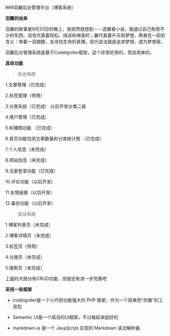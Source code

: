###羽翼后台管理平台（博客系统）

**羽翼的由来**

羽翼的故事是9月20日的晚上，我突然就想到－－造翼者小说。我通过自己构思不少的东西。羽毛代表着轻松、纯洁和神圣的；翼代表着升天和梦想，两者在一起的含义：带着一双翅膀，去寻找生命的真理。现代说法就是追求梦想，成为梦想家。


羽翼后台管理系统是基于CodeIgniter框架，这个非常好用的，而且简单的。

**具体功能**

>后台系统

1.文章管理（已完成）

2.标签管理（停用）

3.分类系统（已完成） 以后开发分类二级

4.用户管理（已完成）

5.轮播图功能 （已完成）

6.首页功能包括文章数量和分类统计图 （已完成）

7.个人信息（未完成）

8.网站信息（未完成）

9.注册登录功能（已完成）

10.评论功能（以后开发）

11.友情链接（以后开发）

12.备份功能（以后开发）

>前台系统

1.博客列表页（未完成）

2.博客详情页（未完成）

3.标签页（停用）

4.分类页（未完成）

5.搜索页（未完成）


上面的大部分有CRUD功能，但是还有进一步完善吧


**采用一些框架**

* codeigniter是一个小巧但功能强大的 PHP 框架，作为一个简单而“优雅”的工具包

* Semantic UI是一个简洁的UI框架，不过看起来挺好的

* markdown-js 是一个 JavaScript 实现的 Markdown 语法解析器










